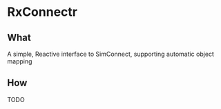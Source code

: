 RxConnectr
==========

## What

A simple, Reactive interface to SimConnect, supporting automatic object mapping

## How

TODO
